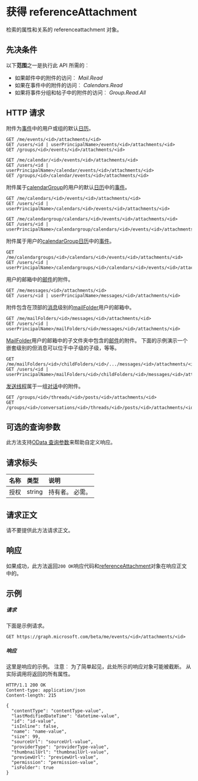 # <a name="get-referenceattachment"></a>获得 referenceAttachment

检索的属性和关系的 referenceattachment 对象。
## <a name="prerequisites"></a>先决条件
以下**范围**之一是执行此 API 所需的︰

* 如果邮件中的附件的访问︰ _Mail.Read_
* 如果在事件中的附件的访问︰ _Calendars.Read_
* 如果将事件分组和帖子中的附件的访问︰ _Group.Read.All_

## <a name="http-request"></a>HTTP 请求
<!-- { "blockType": "ignored" } -->
附件为[事件](../resources/event.md)中的用户或组的默认[日历](../resources/calendar.md)。
```http
GET /me/events/<id>/attachments/<id>
GET /users/<id | userPrincipalName>/events/<id>/attachments/<id>
GET /groups/<id>/events/<id>/attachments/<id>

GET /me/calendar/<id>/events/<id>/attachments/<id>
GET /users/<id | userPrincipalName>/calendar/events/<id>/attachments/<id>
GET /groups/<id>/calendar/events/<id>/attachments/<id>
```
附件属于[calendarGroup](../resources/calendargroup.md)的用户的默认[日历](../resources/calendar.md)中的[事件](../resources/event.md)。
```http
GET /me/calendars/<id>/events/<id>/attachments/<id>
GET /users/<id | userPrincipalName>/calendars/<id>/events/<id>/attachments/<id>

GET /me/calendargroup/calendars/<id>/events/<id>/attachments/<id>
GET /users/<id | userPrincipalName>/calendargroup/calendars/<id>/events/<id>/attachments/<id>
```
附件属于用户的[calendarGroup](../resources/calendargroup.md)[日历](../resources/calendar.md)中的[事件](../resources/event.md)。
```http
GET /me/calendargroups/<id>/calendars/<id>/events/<id>/attachments/<id>
GET /users/<id | userPrincipalName>/calendargroups/<id>/calendars/<id>/events/<id>/attachments/<id>
```
用户的邮箱中的[邮件](../resources/message.md)的附件。
```http
GET /me/messages/<id>/attachments/<id>
GET /users/<id | userPrincipalName>/messages/<id>/attachments/<id>
```
附件包含在顶部的[消息](../resources/message.md)级别的[mailFolder](../resources/mailfolder.md)用户的邮箱中。
```http
GET /me/mailFolders/<id>/messages/<id>/attachments/<id>
GET /users/<id | userPrincipalName>/mailFolders/<id>/messages/<id>/attachments/<id>
```
[MailFolder](../resources/mailfolder.md)用户的邮箱中的子文件夹中包含的[邮件](../resources/message.md)的附件。  下面的示例演示一个嵌套级别的但消息可以位于中子级的子级，等等。
```http
GET /me/mailFolders/<id>/childFolders/<id>/.../messages/<id>/attachments/<id>
GET /users/<id | userPrincipalName>/mailFolders/<id>/childFolders/<id>/messages/<id>/attachments/<id>
```
[发送](../resources/post.md)[线程](../resources/conversationthread.md)属于一组[对话](../resources/conversation.md)中的附件。
```http
GET /groups/<id>/threads/<id>/posts/<id>/attachments/<id>
GET /groups/<id>/conversations/<id>/threads/<id>/posts/<id>/attachments/<id>
```
## <a name="optional-query-parameters"></a>可选的查询参数
此方法支持[OData 查询参数](http://graph.microsoft.io/docs/overview/query_parameters)来帮助自定义响应。
## <a name="request-headers"></a>请求标头
| 名称       | 类型 | 说明|
|:-----------|:------|:----------|
| 授权  | string  | 持有者<token>。 必需。 |

## <a name="request-body"></a>请求正文
请不要提供此方法请求正文。
## <a name="response"></a>响应
如果成功，此方法返回`200 OK`响应代码和[referenceAttachment](../resources/referenceattachment.md)对象在响应正文中的。
## <a name="example"></a>示例
##### <a name="request"></a>请求
下面是示例请求。
<!-- {
  "blockType": "request",
  "name": "get_referenceattachment"
}-->
```http
GET https://graph.microsoft.com/beta/me/events/<id>/attachments/<id>
```
##### <a name="response"></a>响应
这里是响应的示例。 注意︰ 为了简单起见，此处所示的响应对象可能被截断。 从实际调用将返回的所有属性。
<!-- {
  "blockType": "response",
  "truncated": true,
  "@odata.type": "microsoft.graph.referenceAttachment"
} -->
```http
HTTP/1.1 200 OK
Content-type: application/json
Content-length: 215

{
  "contentType": "contentType-value",
  "lastModifiedDateTime": "datetime-value",
  "id": "id-value",
  "isInline": false,
  "name": "name-value",
  "size": 99,
  "sourceUrl": "sourceUrl-value",
  "providerType": "providerType-value",
  "thumbnailUrl": "thumbnailUrl-value",
  "previewUrl": "previewUrl-value",
  "permission": "permission-value",
  "isFolder": true
}
```

<!-- uuid: 8fcb5dbc-d5aa-4681-8e31-b001d5168d79
2015-10-25 14:57:30 UTC -->
<!-- {
  "type": "#page.annotation",
  "description": "Get referenceAttachment",
  "keywords": "",
  "section": "documentation",
  "tocPath": ""
}-->
